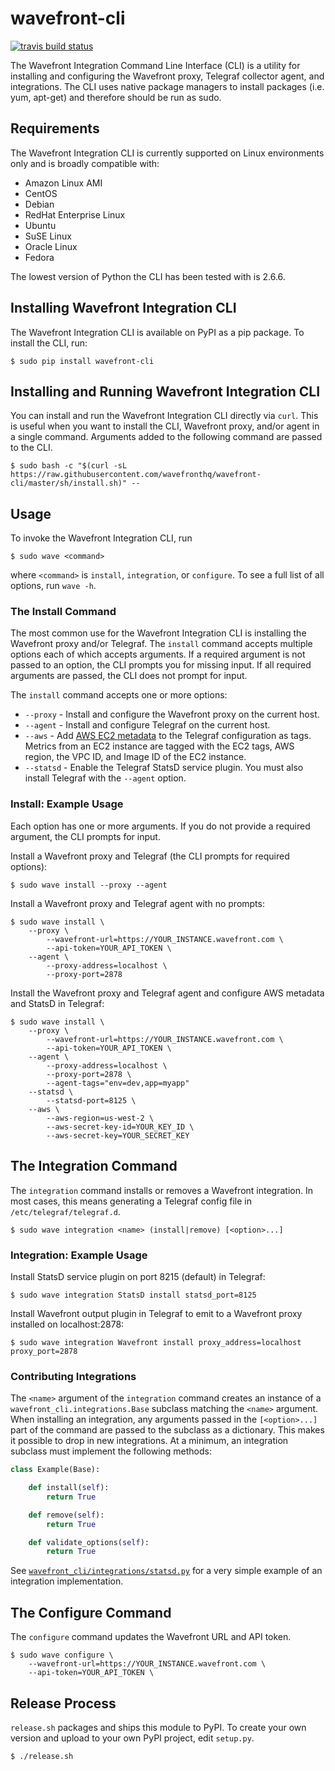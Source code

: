 # wavefront-cli

[![travis build status](https://travis-ci.com/wavefrontHQ/wavefront-cli.svg?branch=master)](https://travis-ci.com/wavefrontHQ/wavefront-cli)


The Wavefront Integration Command Line Interface (CLI) is a utility for installing and configuring the Wavefront proxy, Telegraf
collector agent, and integrations. The CLI uses native package managers to install packages (i.e. yum, apt-get) and therefore should be run as sudo.

## Requirements

The Wavefront Integration CLI is currently supported on Linux environments only and is broadly compatible with:

-   Amazon Linux AMI
-   CentOS
-   Debian
-   RedHat Enterprise Linux
-   Ubuntu
-   SuSE Linux
-   Oracle Linux
-   Fedora

The lowest version of Python the CLI has been tested with is 2.6.6.

## Installing Wavefront Integration CLI

The Wavefront Integration CLI is available on PyPI as a pip package. To install the CLI, run:

```shell
$ sudo pip install wavefront-cli
```

## Installing and Running Wavefront Integration CLI

You can install and run the Wavefront Integration CLI directly via `curl`. This is useful when you want to install the CLI, Wavefront proxy, and/or agent in a single command. Arguments added to the following command are passed to the CLI.

```shell
$ sudo bash -c "$(curl -sL https://raw.githubusercontent.com/wavefronthq/wavefront-cli/master/sh/install.sh)" --
```

## Usage

To invoke the Wavefront Integration CLI, run

```shell
$ sudo wave <command>
```

where `<command>` is `install`, `integration`, or `configure`. To see a full list of all options, run `wave -h`.

### The Install Command

The most common use for the Wavefront Integration CLI is installing the Wavefront proxy and/or Telegraf. The `install` command
accepts multiple options each of which accepts arguments. If a required argument is not passed to an option, the CLI
prompts you for missing input. If all required arguments are passed, the CLI does not prompt for input.

The `install` command accepts one or more options:

-   `--proxy` - Install and configure the Wavefront proxy on the current host.
-   `--agent` - Install and configure Telegraf on the current host.
-   `--aws` - Add [AWS EC2 metadata](http://docs.aws.amazon.com/AWSEC2/latest/UserGuide/Using_Tags.html) to the Telegraf
configuration as tags. Metrics from an EC2 instance are tagged with the EC2 tags, AWS region, the VPC ID, and Image ID of the EC2 instance.
-   `--statsd` - Enable the Telegraf StatsD service plugin. You must also install Telegraf with the `--agent` option.

### Install: Example Usage

Each option has one or more arguments. If you do not provide a required argument, the CLI prompts for input.

Install a Wavefront proxy and Telegraf (the CLI prompts for required options):

```shell
$ sudo wave install --proxy --agent
```

Install a Wavefront proxy and Telegraf agent with no prompts:

```shell
$ sudo wave install \
    --proxy \
        --wavefront-url=https://YOUR_INSTANCE.wavefront.com \
        --api-token=YOUR_API_TOKEN \
    --agent \
        --proxy-address=localhost \
        --proxy-port=2878
```

Install the Wavefront proxy and Telegraf agent and configure AWS metadata and StatsD in Telegraf:

```shell
$ sudo wave install \
    --proxy \
        --wavefront-url=https://YOUR_INSTANCE.wavefront.com \
        --api-token=YOUR_API_TOKEN \
    --agent \
        --proxy-address=localhost \
        --proxy-port=2878 \
        --agent-tags="env=dev,app=myapp"
    --statsd \
        --statsd-port=8125 \
    --aws \
        --aws-region=us-west-2 \
        --aws-secret-key-id=YOUR_KEY_ID \
        --aws-secret-key=YOUR_SECRET_KEY
```

## The Integration Command

The `integration` command installs or removes a Wavefront integration. In most cases, this means generating a Telegraf
config file in `/etc/telegraf/telegraf.d`.

```shell
$ sudo wave integration <name> (install|remove) [<option>...]
```

### Integration: Example Usage

Install StatsD service plugin on port 8215 (default) in Telegraf:

```shell
$ sudo wave integration StatsD install statsd_port=8125
```

Install Wavefront output plugin in Telegraf to emit to a Wavefront proxy installed on localhost:2878:

```shell
$ sudo wave integration Wavefront install proxy_address=localhost proxy_port=2878
```

### Contributing Integrations

The `<name>` argument of the `integration` command creates an instance of a `wavefront_cli.integrations.Base` subclass
matching the `<name>` argument. When installing an integration, any arguments passed in the `[<option>...]` part of the
command are passed to the subclass as a dictionary. This makes it possible to drop in new integrations. At a minimum,
an integration subclass must implement the following methods:

```python
class Example(Base):

    def install(self):
        return True

    def remove(self):
        return True

    def validate_options(self):
        return True
```

See [`wavefront_cli/integrations/statsd.py`](https://raw.githubusercontent.com/wavefrontHQ/wavefront-cli/master/wavefront_cli/integrations/statsd.py) for a very simple example of an integration implementation.

## The Configure Command

The `configure` command updates the Wavefront URL and API token.

```shell
$ sudo wave configure \
    --wavefront-url=https://YOUR_INSTANCE.wavefront.com \
    --api-token=YOUR_API_TOKEN \
```

## Release Process

`release.sh` packages and ships this module to PyPI. To create your own version and upload to your own PyPI project, edit `setup.py`.

```shell
$ ./release.sh
```

